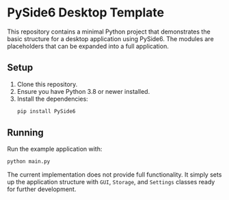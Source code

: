 # PySide6 Desktop Template

This repository contains a minimal Python project that demonstrates the basic structure for a desktop application using PySide6. The modules are placeholders that can be expanded into a full application.

## Setup

1. Clone this repository.
2. Ensure you have Python 3.8 or newer installed.
3. Install the dependencies:
   ```bash
   pip install PySide6
   ```

## Running

Run the example application with:
```bash
python main.py
```

The current implementation does not provide full functionality. It simply sets up the application structure with `GUI`, `Storage`, and `Settings` classes ready for further development.
